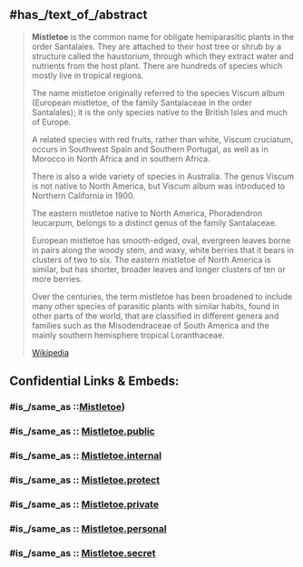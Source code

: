 ﻿---
aliases:
- Mistletoe
- Mistel
---

## #has_/text_of_/abstract 

> **Mistletoe** is the common name for obligate hemiparasitic plants in the order Santalales. 
> They are attached to their host tree or shrub by a structure called the haustorium, 
> through which they extract water and nutrients from the host plant. 
> There are hundreds of species which mostly live in tropical regions.
>
> The name mistletoe originally referred to the species Viscum album (European mistletoe, 
> of the family Santalaceae in the order Santalales); 
> it is the only species native to the British Isles and much of Europe.  
> 
> A related species with red fruits, rather than white, Viscum cruciatum, 
> occurs in Southwest Spain and Southern Portugal, as well as in Morocco in North Africa 
> and in southern Africa. 
> 
> There is also a wide variety of species in Australia. 
> The genus Viscum is not native to North America, 
> but Viscum album was introduced to Northern California in 1900.
>
> The eastern mistletoe native to North America, Phoradendron leucarpum, 
> belongs to a distinct genus of the family Santalaceae.
>
> European mistletoe has smooth-edged, oval, evergreen leaves borne in pairs along the woody stem, and waxy, white berries that it bears in clusters of two to six. The eastern mistletoe of North America is similar, but has shorter, broader leaves and longer clusters of ten or more berries.
>
> Over the centuries, the term mistletoe has been broadened to include many other species of parasitic plants with similar habits, found in other parts of the world, that are classified in different genera and families such as the Misodendraceae of South America and the mainly southern hemisphere tropical Loranthaceae.
>
> [Wikipedia](https://en.wikipedia.org/wiki/Mistletoe)


## Confidential Links & Embeds: 

### #is_/same_as ::[Mistletoe](Mistletoe.md)) 

### #is_/same_as :: [Mistletoe.public](/_public/bio/bio~Domain/Eukarya/Plants/Land_Plant/Seed_Plant/Flowering_Plant/Eudicots/Core_Eudicots/Santalales/Mistletoe.public.md) 

### #is_/same_as :: [Mistletoe.internal](/_internal/bio/bio~Domain/Eukarya/Plants/Land_Plant/Seed_Plant/Flowering_Plant/Eudicots/Core_Eudicots/Santalales/Mistletoe.internal.md) 

### #is_/same_as :: [Mistletoe.protect](/_protect/bio/bio~Domain/Eukarya/Plants/Land_Plant/Seed_Plant/Flowering_Plant/Eudicots/Core_Eudicots/Santalales/Mistletoe.protect.md) 

### #is_/same_as :: [Mistletoe.private](/_private/bio/bio~Domain/Eukarya/Plants/Land_Plant/Seed_Plant/Flowering_Plant/Eudicots/Core_Eudicots/Santalales/Mistletoe.private.md) 

### #is_/same_as :: [Mistletoe.personal](/_personal/bio/bio~Domain/Eukarya/Plants/Land_Plant/Seed_Plant/Flowering_Plant/Eudicots/Core_Eudicots/Santalales/Mistletoe.personal.md) 

### #is_/same_as :: [Mistletoe.secret](/_secret/bio/bio~Domain/Eukarya/Plants/Land_Plant/Seed_Plant/Flowering_Plant/Eudicots/Core_Eudicots/Santalales/Mistletoe.secret.md)

